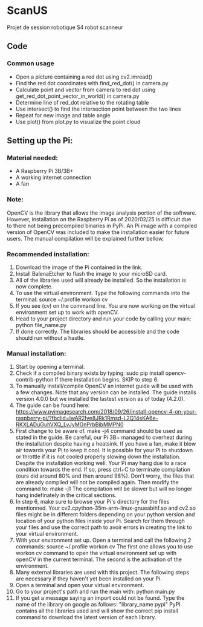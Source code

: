 # ScanUS
Projet de session robotique S4 robot scanneur

## Code
### Common usage
- Open a picture containing a red dot using cv2.imread()
- Find the red dot coordinates with find_red_dot() in camera.py
- Calculate point and vector from camera to red dot using get_red_dot_point_vector_in_world() in camera.py 
- Determine line of red_dot relative to the rotating table
- Use intersect() to find the intersection point between the two lines
- Repeat for new image and table angle
- Use plot() from plot.py to visualize the point cloud

## Setting up the Pi:
### Material needed:
- A Raspberry Pi 3B/3B+
- A working internet connection
- A fan

### Note: 
OpenCV is the library that allows the image analysis portion of the software. 
However, installation on the Raspberry Pi as of 2020/02/25 is difficult due to there not being
precompiled binaries in PyPi. 
An Pi image with a compiled version of OpenCV was included to make the installation easier for future users. 
The manual compilation will be explained further bellow. 

### Recommended installation:
1. Download the image of the Pi contained in the link.
2. Install BalenaEtcher to flash the image to your microSD card.
3. All of the libraries used will already be installed. So the installation is now complete.
4. To use the virtual environment. Type the following commands into the terminal:
source ~/.profile
workon cv 
5. If you see (cv) on the command line. You are now working on the virtual environment set up to work with openCV. 
6. Head to your project directory and run your code by calling your main:
python file_name.py
7. If done correctly. The libraries should be accessible and the code should run without a hastle.

### Manual installation:
1. Start by opening a terminal.
2. Check if a compiled binary exists by typing:
sudo pip install opencv-contrib-python
If there installation begins. SKIP to step 6.
2. To manually install/compile OpenCV an internet guide will be used with a few changes. Note that any 
version can be installed. The guide installs version 4.0.0 but we installed the lastest version as of today (4.2.0).
3. The guide can be found here: 
https://www.pyimagesearch.com/2018/09/26/install-opencv-4-on-your-raspberry-pi/?fbclid=IwAR2Ive8JRk1Rmsd-L2Q14sKA6e-RKXLADuGuhVXQ_LvJyMGnPrbBibMMPN0
4. First change to be aware of. make -j4 command should be used as stated in the guide. Be careful, our Pi
3B+ managed to overheat during the installation despite having a heatsink. If you have a fan, make it blow air 
towards your Pi to keep it cool. It is possible for your Pi to shutdown or throttle if it is not cooled properly 
slowing down the installation. Despite the installation working well. Your Pi may hang due to a race condition 
towards the end. If so, press ctrl+C to terminate compilation (ours did around 80% and then around 98%). 
Don't worry, the files that are already compiled will not be compiled again. Then modify the command to: 
make -j1 
The compilation will be slower but will no longer hang indefinately in the critical sections. 
5. In step 6, make sure to browse your Pi's directory for the files mentionned. Your 
cv2.cpython-35m-arm-linux-gnueabihf.so and cv2.so files might be in different folders depending on your python
version and location of your python files inside your Pi. Search for them through your files and use the correct 
path to avoir errors in creating the link to your virtual environment.
6. With your environment set up. Open a terminal and call the following 2 commands:
source ~/.profile
workon cv
The first one allows you to use workon cv command to open the virtual environment set up with openCV in the current 
terminal. The second is the activation of the environment.
7. Many external libraries are used with this project. The following steps are necessary if they haven't yet been 
installed on your Pi. 
8. Open a terminal and open your virtual environment.
9. Go to your project's path and run the main with:
python main.py
10. If you get a message saying an import could not be found. Type the name of the library on google as follows:
"library_name pypi"
PyPI contains all the libraries used and will show the correct pip install command to download the latest version of
each library.
